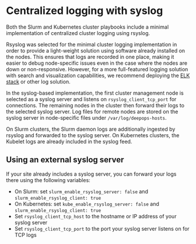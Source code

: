 Centralized logging with syslog
===============================

Both the Slurm and Kubernetes cluster playbooks include a minimal implementation of centralized cluster logging using rsyslog.

Rsyslog was selected for the minimal cluster logging implementation in order to provide a light-weight solution using software already installed on the nodes.
This ensures that logs are recorded in one place, making it easier to debug node-specific issues even in the case where the nodes are down or non-responsive.
However, for a more full-featured logging solution with search and visualization capabilities, we recommend deploying the [ELK stack](../k8s-cluster/logging.md) or other log solution.

In the syslog-based implementation, the first cluster management node is selected as a syslog server and listens on `rsyslog_client_tcp_port` for connections.
The remaining nodes in the cluster then forward their logs to the selected syslog server.
Log files for remote nodes are stored on the syslog server in node-specific files under `/var/log/deepops-hosts`.

On Slurm clusters, the Slurm daemon logs are additionally ingested by rsyslog and forwarded to the syslog server.
On Kubernetes clusters, the Kubelet logs are already included in the syslog feed.


## Using an external syslog server

If your site already includes a syslog server, you can forward your logs there using the following variables:

* On Slurm: set `slurm_enable_rsyslog_server: false` and `slurm_enable_rsyslog_client: true`
* On Kubernetes: set `kube_enable_rsyslog_server: false` and `slurm_enable_rsyslog_client: true`
* Set `rsyslog_client_tcp_host` to the hostname or IP address of your syslog server
* Set `rsyslog_client_tcp_port` to the port your syslog server listens on for TCP logs
